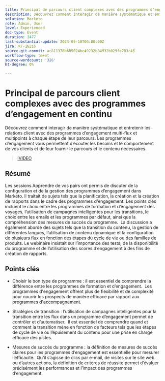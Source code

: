```yaml
---
title: Principal de parcours client complexes avec des programmes d’engagement en continu
description: Découvrez comment interagir de manière systématique et entretenir les relations client avec des programmes d’engagement multi-flux et multipoints à chaque étape de leur parcours. Les programmes d’engagement vous permettent d’écouter les besoins et le comportement de vos clients et de leur fournir le parcours et le contenu nécessaires.
solution: Marketo
role: Admin, User
level: Experienced
doc-type: Event
duration: 2477
last-substantial-update: 2024-09-18T00:00:00Z
jira: KT-16216
source-git-commit: ac811378b605024bc49232b84932b029fe783c45
workflow-type: tm+mt
source-wordcount: '326'
ht-degree: 0%

---
```



# Principal de parcours client complexes avec des programmes d’engagement en continu

Découvrez comment interagir de manière systématique et entretenir les relations client avec des programmes d’engagement multi-flux et multipoints à chaque étape de leur parcours. Les programmes d’engagement vous permettent d’écouter les besoins et le comportement de vos clients et de leur fournir le parcours et le contenu nécessaires.

>[!VIDEO](https://video.tv.adobe.com/v/3434490/?learn=on)

## Résumé

Les sessions Apprendre de vos pairs ont permis de discuter de la configuration et de la gestion des programmes d’engagement dans Marketo. Il traitait de sujets tels que la planification, la création et la création de rapports dans le cadre des programmes d&#39;engagement. Les points clés incluent le choix entre les programmes de formation et d’engagement des voyages, l’utilisation de campagnes intelligentes pour les transitions, le choix entre les emails et les programmes par défaut, ainsi que la compréhension des mesures de succès du programme. &#x200B; La discussion a également abordé des sujets tels que la transition du contenu, la gestion de différentes langues, l’utilisation de contenu dynamique et la configuration de plusieurs flux en fonction des étapes du cycle de vie ou des familles de produits. Le webinaire insistait sur l’importance des tests, de la disponibilité du programme et de l’utilisation des scores d’engagement à des fins de création de rapports. &#x200B;

## Points clés

* Choisir le bon type de programme : il est essentiel de comprendre la différence entre les programmes de formation et d’engagement. &#x200B; Les programmes d&#39;engagement offrent plus de flexibilité et de complexité pour nourrir les prospects de manière efficace par rapport aux programmes d&#39;accompagnement. &#x200B;

* Stratégies de transition : l’utilisation de campagnes intelligentes pour la transition entre les flux dans un programme d’engagement permet de contrôler et d’automatiser. &#x200B; Il est essentiel de comprendre quand et comment la transition mène en fonction de facteurs tels que les étapes de cycle de vie ou l’épuisement du contenu pour une prise en charge efficace des pistes.

* Mesures de succès du programme : la définition de mesures de succès claires pour les programmes d’engagement est essentielle pour mesurer l’efficacité. &#x200B; Qu’il s’agisse de clics par e-mail, de visites sur le site web ou d’autres actions, la définition de critères de réussite permet d’évaluer précisément les performances et l’impact des programmes d’engagement. &#x200B;